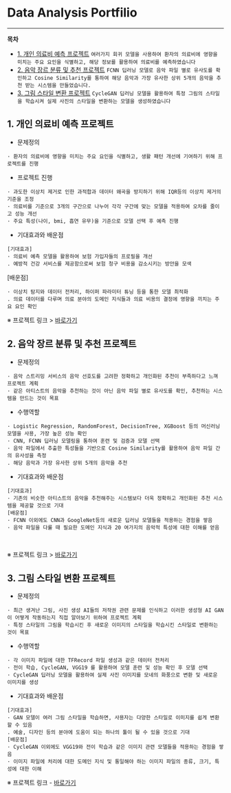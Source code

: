 # Data Analysis Portfilio
----
**목차**
>
* [1. 개인 의료비 예측 프로젝트](#1-개인-의료비-예측-프로젝트)
```여러가지 회귀 모델을 사용하여 환자의 의료비에 영향을 미치는 주요 요인을 식별하고, 해당 정보를 활용하여 의료비를 예측하였습니다```
* [2. 음악 장르 분류 및 추천 프로젝트](#2-음악-장르-분류-및-추천-프로젝트)
```FCNN 딥러닝 모델로 음악 파일 별로 유사도를 확인하고 Cosine Similarity를 통하여 해당 음악과 가장 유사한 상위 5개의 음악을 추천 받는 시스템을 만들었습니다.```  
* [3. 그림 스타일 변환 프로젝트](#3-그림-스타일-변환-프로젝트)
```CycleGAN 딥러닝 모델을 활용하여 특정 그림의 스타일을 학습시켜 실제 사진의 스타일을 변환하는 모델을 생성하였습니다 ```

## 1. 개인 의료비 예측 프로젝트

* 문제정의  
```
· 환자의 의료비에 영향을 미치는 주요 요인을 식별하고, 생활 패턴 개선에 기여하기 위해 프로젝트를 진행
```  
* 프로젝트 진행  
```
· 과도한 이상치 제거로 인한 과적합과 데이터 왜곡을 방지하기 위해 IQR등의 이상치 제거의 기준을 조정
· 의료비를 기준으로 3개의 구간으로 나누어 각각 구간에 맞는 모델을 적용하여 오차를 줄이고 성능 개선
· 주요 특성(나이, bmi, 흡연 유무)을 기준으로 모델 선택 후 예측 진행
```
* 기대효과와 배운점
```
[기대효과]
· 의료비 예측 모델을 활용하여 보험 가입자들의 프로필을 개선
. 예방적 건강 서비스를 제공함으로써 보험 청구 비용을 감소시키는 방안을 모색
```
[배운점]
```
· 이상치 탐지와 데이터 전처리, 하이퍼 파라미터 튜닝 등을 통한 모델 최적화
. 의료 데이터를 다루며 의료 분야의 도메인 지식들과 의료 비용의 결정에 영향을 끼치는 주요 요인 확인
```

※ 프로젝트 링크 > [바로가기](https://github.com/HextonGit/Portfolio/tree/main/개인%20의료비%20예측%20프로젝트)  
 

## 2. 음악 장르 분류 및 추천 프로젝트

* 문제정의  
```
· 음악 스트리밍 서비스의 음악 선호도를 고려한 정확하고 개인화된 추천이 부족하다고 느껴 프로젝트 계획
· 같은 아티스트의 음악을 추천하는 것이 아닌 음악 파일 별로 유사도를 확인, 추천하는 시스템을 만드는 것이 목표
```  
* 수행역할  
```
· Logistic Regression, RandomForest, DecisionTree, XGBoost 등의 머신러닝 모델을 사용, 가장 높은 성능 확인
· CNN, FCNN 딥러닝 모델링을 통하여 훈련 및 검증과 모델 선택
· 음악 파일에서 추출한 특성들을 기반으로 Cosine Similarity를 활용하여 음악 파일 간의 유사성을 측정
. 해당 음악과 가장 유사한 상위 5개의 음악을 추천
```  
* 기대효과와 배운점
```
[기대효과]
· 기존의 비슷한 아티스트의 음악을 추천해주는 시스템보다 더욱 정확하고 개인화된 추천 시스템을 제공할 것으로 기대
[배운점]
· FCNN 이외에도 CNN과 GoogleNet등의 새로운 딥러닝 모델들을 적용하는 경험을 쌓음
· 음악 파일을 다룰 때 필요한 도메인 지식과 20 여가지의 음악적 특성에 대한 이해를 얻음
```
<br>

※ 프로젝트 링크 > [바로가기](https://github.com/HextonGit/Portfolio/tree/main/음악%20장르%20분류%20및%20추천%20프로젝트)  

## 3. 그림 스타일 변환 프로젝트

* 문제정의  
```
· 최근 생겨난 그림, 사진 생성 AI들의 저작권 관련 문제를 인식하고 이러한 생성형 AI GAN이 어떻게 작동하는지 직접 알아보기 위하여 프로젝트 계획
· 특정 스타일의 그림을 학습시킨 후 새로운 이미지의 스타일을 학습시킨 스타일로 변환하는 것이 목표
```  
* 수행역할  
```
· 각 이미지 파일에 대한 TFRecord 파일 생성과 같은 데이터 전처리
· 전이 학습, CycleGAN, VGG19 를 활용하여 모델 훈련 및 성능 확인 후 모델 선택
· CycleGAN 딥러닝 모델을 활용하여 실제 사진 이미지를 모네의 화풍으로 변환 및 새로운 이미지를 생성
```  
* 기대효과와 배운점
```
[기대효과]
· GAN 모델이 여러 그림 스타일을 학습하면, 사용자는 다양한 스타일로 이미지를 쉽게 변환할 수 있음
. 예술, 디자인 등의 분야에 도움이 되는 하나의 툴이 될 수 있을 것으로 기대
[배운점]
· CycleGAN 이외에도 VGG19와 전이 학습과 같은 이미지 관련 모델들을 적용하는 경험을 쌓음
· 이미지 파일에 처리에 대한 도메인 지식 및 통일해야 하는 이미지 파일의 종류, 크기, 특성에 대한 이해
```

※ 프로젝트 링크 - [바로가기](https://github.com/HextonGit/Portfolio/tree/main/그림%20스타일%20변환%20프로젝트)


